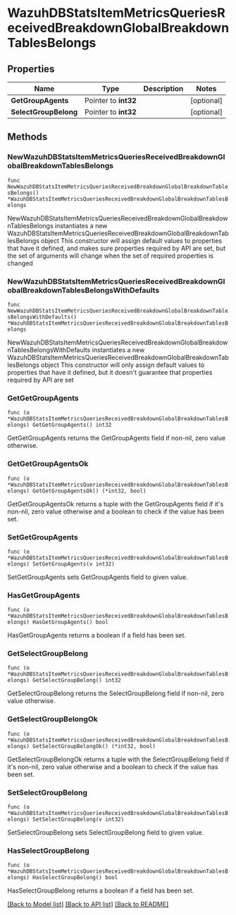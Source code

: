 # WazuhDBStatsItemMetricsQueriesReceivedBreakdownGlobalBreakdownTablesBelongs

## Properties

Name | Type | Description | Notes
------------ | ------------- | ------------- | -------------
**GetGroupAgents** | Pointer to **int32** |  | [optional] 
**SelectGroupBelong** | Pointer to **int32** |  | [optional] 

## Methods

### NewWazuhDBStatsItemMetricsQueriesReceivedBreakdownGlobalBreakdownTablesBelongs

`func NewWazuhDBStatsItemMetricsQueriesReceivedBreakdownGlobalBreakdownTablesBelongs() *WazuhDBStatsItemMetricsQueriesReceivedBreakdownGlobalBreakdownTablesBelongs`

NewWazuhDBStatsItemMetricsQueriesReceivedBreakdownGlobalBreakdownTablesBelongs instantiates a new WazuhDBStatsItemMetricsQueriesReceivedBreakdownGlobalBreakdownTablesBelongs object
This constructor will assign default values to properties that have it defined,
and makes sure properties required by API are set, but the set of arguments
will change when the set of required properties is changed

### NewWazuhDBStatsItemMetricsQueriesReceivedBreakdownGlobalBreakdownTablesBelongsWithDefaults

`func NewWazuhDBStatsItemMetricsQueriesReceivedBreakdownGlobalBreakdownTablesBelongsWithDefaults() *WazuhDBStatsItemMetricsQueriesReceivedBreakdownGlobalBreakdownTablesBelongs`

NewWazuhDBStatsItemMetricsQueriesReceivedBreakdownGlobalBreakdownTablesBelongsWithDefaults instantiates a new WazuhDBStatsItemMetricsQueriesReceivedBreakdownGlobalBreakdownTablesBelongs object
This constructor will only assign default values to properties that have it defined,
but it doesn't guarantee that properties required by API are set

### GetGetGroupAgents

`func (o *WazuhDBStatsItemMetricsQueriesReceivedBreakdownGlobalBreakdownTablesBelongs) GetGetGroupAgents() int32`

GetGetGroupAgents returns the GetGroupAgents field if non-nil, zero value otherwise.

### GetGetGroupAgentsOk

`func (o *WazuhDBStatsItemMetricsQueriesReceivedBreakdownGlobalBreakdownTablesBelongs) GetGetGroupAgentsOk() (*int32, bool)`

GetGetGroupAgentsOk returns a tuple with the GetGroupAgents field if it's non-nil, zero value otherwise
and a boolean to check if the value has been set.

### SetGetGroupAgents

`func (o *WazuhDBStatsItemMetricsQueriesReceivedBreakdownGlobalBreakdownTablesBelongs) SetGetGroupAgents(v int32)`

SetGetGroupAgents sets GetGroupAgents field to given value.

### HasGetGroupAgents

`func (o *WazuhDBStatsItemMetricsQueriesReceivedBreakdownGlobalBreakdownTablesBelongs) HasGetGroupAgents() bool`

HasGetGroupAgents returns a boolean if a field has been set.

### GetSelectGroupBelong

`func (o *WazuhDBStatsItemMetricsQueriesReceivedBreakdownGlobalBreakdownTablesBelongs) GetSelectGroupBelong() int32`

GetSelectGroupBelong returns the SelectGroupBelong field if non-nil, zero value otherwise.

### GetSelectGroupBelongOk

`func (o *WazuhDBStatsItemMetricsQueriesReceivedBreakdownGlobalBreakdownTablesBelongs) GetSelectGroupBelongOk() (*int32, bool)`

GetSelectGroupBelongOk returns a tuple with the SelectGroupBelong field if it's non-nil, zero value otherwise
and a boolean to check if the value has been set.

### SetSelectGroupBelong

`func (o *WazuhDBStatsItemMetricsQueriesReceivedBreakdownGlobalBreakdownTablesBelongs) SetSelectGroupBelong(v int32)`

SetSelectGroupBelong sets SelectGroupBelong field to given value.

### HasSelectGroupBelong

`func (o *WazuhDBStatsItemMetricsQueriesReceivedBreakdownGlobalBreakdownTablesBelongs) HasSelectGroupBelong() bool`

HasSelectGroupBelong returns a boolean if a field has been set.


[[Back to Model list]](../README.md#documentation-for-models) [[Back to API list]](../README.md#documentation-for-api-endpoints) [[Back to README]](../README.md)


